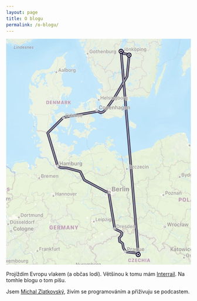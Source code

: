 ```yaml
---
layout: page
title: O blogu
permalink: /o-blogu/
---
```


![alt text](/static/cesta.jpg)

Projíždím Evropu vlakem (a občas lodí). Většinou k tomu mám [Interrail](https://www.interrail.eu). Na tomhle blogu o tom píšu.

Jsem [Michal Zlatkovský](https://zlatkovsky.cz/), živím se programováním a přiživuju se podcastem.
